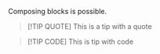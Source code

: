 Composing blocks is possible.

> [!TIP QUOTE]
> This is a tip with a quote

> [!TIP CODE]
> This is tip with code
